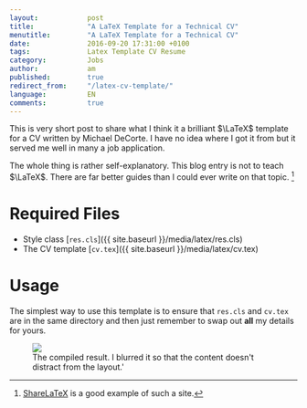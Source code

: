 ```yaml
---
layout:            post
title:             "A LaTeX Template for a Technical CV"
menutitle:         "A LaTeX Template for a Technical CV"
date:              2016-09-20 17:31:00 +0100
tags:              Latex Template CV Resume
category:          Jobs
author:            am
published:         true
redirect_from:     "/latex-cv-template/"
language:          EN
comments:          true
---
```


This is very short post to share what I think it a brilliant $\LaTeX$ template for a CV written by Michael DeCorte. I have no idea where I got it from but it served me well in many a job application.

The whole thing is rather self-explanatory. This blog entry is not to teach $\LaTeX$. There are far better guides than I could ever write on that topic. [^1]

# Required Files

 - Style class [`res.cls`]({{ site.baseurl }}/media/latex/res.cls)
 - The CV template [`cv.tex`]({{ site.baseurl }}/media/latex/cv.tex)

# Usage
The simplest way to use this template is to ensure that `res.cls` and `cv.tex` are in the same directory and then just remember to swap out **all** my details for yours.

<figure>
   <img src="{{ site.baseurl }}/media/img/latex-cv-img.png"/>
   <figcaption>The compiled result. I blurred it so that the content doesn't distract from the layout.'</figcaption>
</figure>

[^1]: [ShareLaTeX](https://www.sharelatex.com/learn) is a good example of such a site.